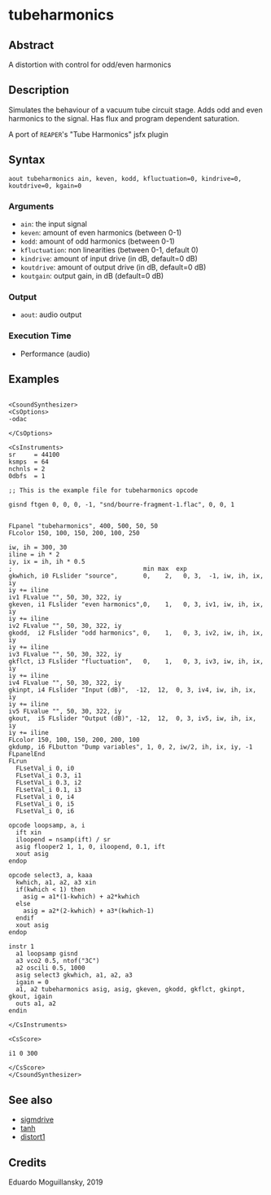 # tubeharmonics

## Abstract

A distortion with control for odd/even harmonics

## Description

Simulates the behaviour of a vacuum tube circuit stage. Adds odd and 
even harmonics to the signal. Has flux and program dependent saturation.

A port of `REAPER`'s "Tube Harmonics" jsfx plugin
    

## Syntax

    aout tubeharmonics ain, keven, kodd, kfluctuation=0, kindrive=0, koutdrive=0, kgain=0

    

### Arguments

* `ain`: the input signal
* `keven`: amount of even harmonics (between 0-1)
* `kodd`: amount of odd harmonics (between 0-1)
* `kfluctuation`: non linearities (between 0-1, default 0)
* `kindrive`: amount of input drive (in dB, default=0 dB)
* `koutdrive`: amount of output drive (in dB, default=0 dB)
* `koutgain`: output gain, in dB (default=0 dB)

### Output

* `aout`: audio output

### Execution Time

* Performance (audio)

## Examples

```csound 

<CsoundSynthesizer>
<CsOptions>
-odac 

</CsOptions>

<CsInstruments>
sr     = 44100
ksmps  = 64
nchnls = 2
0dbfs  = 1

;; This is the example file for tubeharmonics opcode

gisnd ftgen 0, 0, 0, -1, "snd/bourre-fragment-1.flac", 0, 0, 1


FLpanel "tubeharmonics", 400, 500, 50, 50
FLcolor 150, 100, 150, 200, 100, 250

iw, ih = 300, 30
iline = ih * 2
iy, ix = ih, ih * 0.5
;                                    min max  exp
gkwhich, i0 FLslider "source",       0,    2,   0, 3,  -1, iw, ih, ix, iy
iy += iline
iv1 FLvalue "", 50, 30, 322, iy
gkeven, i1 FLslider "even harmonics",0,    1,   0, 3, iv1, iw, ih, ix, iy
iy += iline
iv2 FLvalue "", 50, 30, 322, iy
gkodd,  i2 FLslider "odd harmonics", 0,    1,   0, 3, iv2, iw, ih, ix, iy
iy += iline
iv3 FLvalue "", 50, 30, 322, iy
gkflct, i3 FLslider "fluctuation",   0,    1,   0, 3, iv3, iw, ih, ix, iy
iy += iline
iv4 FLvalue "", 50, 30, 322, iy
gkinpt, i4 FLslider "Input (dB)",  -12,  12,  0, 3, iv4, iw, ih, ix, iy
iy += iline
iv5 FLvalue "", 50, 30, 322, iy
gkout,  i5 FLslider "Output (dB)", -12,  12,  0, 3, iv5, iw, ih, ix, iy
iy += iline
FLcolor 150, 100, 150, 200, 200, 100
gkdump, i6 FLbutton "Dump variables", 1, 0, 2, iw/2, ih, ix, iy, -1 
FLpanelEnd
FLrun
  FLsetVal_i 0, i0
  FLsetVal_i 0.3, i1
  FLsetVal_i 0.3, i2
  FLsetVal_i 0.1, i3
  FLsetVal_i 0, i4
  FLsetVal_i 0, i5
  FLsetVal_i 0, i6
  
opcode loopsamp, a, i
  ift xin
  iloopend = nsamp(ift) / sr
  asig flooper2 1, 1, 0, iloopend, 0.1, ift
  xout asig
endop

opcode select3, a, kaaa
  kwhich, a1, a2, a3 xin
  if(kwhich < 1) then
    asig = a1*(1-kwhich) + a2*kwhich
  else
    asig = a2*(2-kwhich) + a3*(kwhich-1)
  endif
  xout asig
endop

instr 1
  a1 loopsamp gisnd
  a3 vco2 0.5, ntof("3C")
  a2 oscili 0.5, 1000
  asig select3 gkwhich, a1, a2, a3
  igain = 0
  a1, a2 tubeharmonics asig, asig, gkeven, gkodd, gkflct, gkinpt, gkout, igain
  outs a1, a2
endin

</CsInstruments>

<CsScore>

i1 0 300

</CsScore>
</CsoundSynthesizer>

```


## See also

* [sigmdrive](sigmdrive.md)
* [tanh](http://www.csounds.com/manual/html/tanh.html)
* [distort1](http://www.csounds.com/manual/html/distort1.html)

## Credits

Eduardo Moguillansky, 2019

